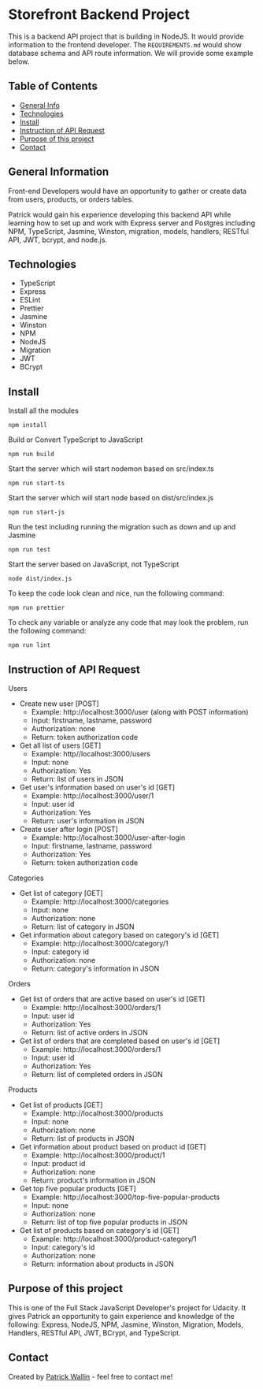 # Storefront Backend Project
This is a backend API project that is building in NodeJS.  It would provide information to the frontend developer.  The `REQUIREMENTS.md` would show database schema and API route information.  We will provide some example below.

## Table of Contents
* [General Info](#general-information)
* [Technologies](#technologies)
* [Install](#install)
* [Instruction of API Request](#instruction-of-api-request)
* [Purpose of this project](#purpose-of-this-project)
* [Contact](#contact)

## General Information
Front-end Developers would have an opportunity to gather or create data from users, products, or orders tables.  

Patrick would gain his experience developing this backend API while learning how to set up and work with Express server and Postgres including NPM, TypeScript, Jasmine, Winston, migration, models, handlers, RESTful API, JWT, bcrypt, and node.js.

## Technologies 
- TypeScript
- Express
- ESLint
- Prettier
- Jasmine
- Winston
- NPM
- NodeJS
- Migration
- JWT
- BCrypt


## Install
Install all the modules
```
npm install
```
Build or Convert TypeScript to JavaScript
```
npm run build
```
Start the server which will start nodemon based on src/index.ts
```
npm run start-ts 
```
Start the server which will start node based on dist/src/index.js
```
npm run start-js 
```
Run the test including running the migration such as down and up and Jasmine
```
npm run test  
```
Start the server based on JavaScript, not TypeScript
```
node dist/index.js
```
To keep the code look clean and nice, run the following command:
```
npm run prettier
```
To check any variable or analyze any code that may look the problem, run the following command:
```
npm run lint
```

## Instruction of API Request
Users 
- Create new user [POST]
  - Example: http://localhost:3000/user (along with POST information)
  - Input: firstname, lastname, password 
  - Authorization: none
  - Return: token authorization code
- Get all list of users [GET]
  - Example: http//localhost:3000/users
  - Input: none 
  - Authorization: Yes 
  - Return: list of users in JSON
- Get user's information based on user's id [GET]
  - Example: http://localhost:3000/user/1
  - Input: user id
  - Authorization: Yes 
  - Return: user's information in JSON
- Create user after login [POST]
  - Example: http://localhost:3000/user-after-login
  - Input: firstname, lastname, password
  - Authorization: Yes 
  - Return: token authorization code

Categories 
- Get list of category [GET]
  - Example: http://localhost:3000/categories
  - Input: none
  - Authorization: none
  - Return: list of category in JSON
- Get information about category based on category's id [GET]
  - Example: http://localhost:3000/category/1
  - Input: category id
  - Authorization: none
  - Return: category's information in JSON

Orders 
- Get list of orders that are active based on user's id [GET]
  - Example: http://localhost:3000/orders/1
  - Input: user id 
  - Authorization: Yes
  - Return: list of active orders in JSON
- Get list of orders that are completed based on user's id [GET]
  - Example: http://localhost:3000/orders/1
  - Input: user id 
  - Authorization: Yes
  - Return: list of completed orders in JSON

Products 
- Get list of products [GET]
  - Example: http://localhost:3000/products
  - Input: none
  - Authorization: none
  - Return: list of products in JSON
- Get information about product based on product id [GET]
  - Example: http://localhost:3000/product/1
  - Input: product id
  - Authorization: none
  - Return: product's information in JSON
- Get top five popular products [GET]
  - Example: http://localhost:3000/top-five-popular-products
  - Input: none
  - Authorization: none
  - Return: list of top five popular products in JSON
- Get list of products based on category's id [GET]
  - Example: http://localhost:3000/product-category/1
  - Input: category's id
  - Authorization: none
  - Return: information about products in JSON

## Purpose of this project
This is one of the Full Stack JavaScript Developer's project for Udacity.  It gives Patrick an opportunity to gain experience and knowledge of the following: Express, NodeJS, NPM, Jasmine, Winston, Migration, Models, Handlers, RESTful API, JWT, BCrypt, and TypeScript.

## Contact
Created by [Patrick Wallin](https://www.linkedin.com/in/patrick-wallin) - feel free to contact me!


